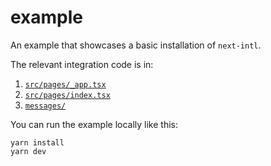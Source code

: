 # example

An example that showcases a basic installation of `next-intl`.

The relevant integration code is in:

1. [`src/pages/_app.tsx`](./src/pages/_app.tsx)
2. [`src/pages/index.tsx`](./src/pages/index.tsx)
3. [`messages/`](./messages/)

You can run the example locally like this:

```
yarn install
yarn dev
```
